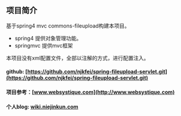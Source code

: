 ## 项目简介
 基于spring4 mvc commons-fileupload构建本项目。
 * spring4 提供对象管理功能。
 * springmvc 提供mvc框架


本项目没有xml配置文件，全部以注解的方式，进行配置注入。

#### github: [https://github.com/njkfei/spring-fileupload-servlet.git](https://github.com/njkfei/spring-fileupload-servlet.git)
#### 项目参考：[www.websystique.com](http://www.websystique.com)
#### 个人blog: [wiki.niejinkun.com](http://wiki.niejinkun.com)

